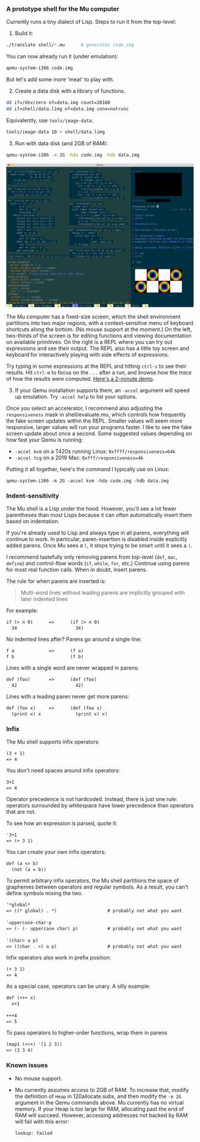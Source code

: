 ### A prototype shell for the Mu computer

Currently runs a tiny dialect of Lisp. Steps to run it from the top-level:

1. Build it:

  ```sh
  ./translate shell/*.mu      # generates code.img
  ```

  You can now already run it (under emulation):
  ```sh
  qemu-system-i386 code.img
  ```

  But let's add some more 'meat' to play with.

2. Create a data disk with a library of functions.

  ```sh
  dd if=/dev/zero of=data.img count=20160
  dd if=shell/data.limg of=data.img conv=notrunc
  ```

  Equivalently, use `tools/image-data`.

  ```sh
  tools/image-data 10 < shell/data.limg
  ```

3. Run with data disk (and 2GB of RAM):
  ```sh
  qemu-system-i386 -m 2G -hda code.img -hdb data.img
  ```

  <img alt='screenshot of the Mu shell' src='../html/20210624-shell.png'>

  The Mu computer has a fixed-size screen, which the shell environment
  partitions into two major regions, with a context-sensitive menu of keyboard
  shortcuts along the bottom. (No mouse support at the moment.) On the left,
  two-thirds of the screen is for editing functions and viewing documentation
  on available primitives. On the right is a REPL where you can try out
  expressions and see their output. The REPL also has a little toy screen and
  keyboard for interactively playing with side effects of expressions.

  Try typing in some expressions at the REPL and hitting `ctrl-s` to see their
  results. Hit `ctrl-m` to focus on the `...` after a run, and browse how the
  _trace_ of how the results were computed. [Here's a 2-minute demo](https://archive.org/details/akkartik-mu-2021-05-31).

3. If your Qemu installation supports them, an `-accel` argument
   will speed up emulation. Try `-accel help` to list your options.

  Once you select an accelerator, I recommend also adjusting the `responsiveness`
  mask in shell/evaluate.mu, which controls how frequently the fake screen
  updates within the REPL. Smaller values will seem more responsive, larger
  values will run your programs faster. I like to see the fake screen update
  about once a second. Some suggested values depending on how fast your Qemu
  is running:

  - `-accel kvm` on a T420s running Linux: `0xffff/responsiveness=64k`
  - `-accel tcg` on a 2019 Mac: `0xfff/responsiveness=4k`

  Putting it all together, here's the command I typically use on Linux:

  ```
  qemu-system-i386 -m 2G -accel kvm -hda code.img -hdb data.img
  ```

### Indent-sensitivity

The Mu shell is a Lisp under the hood. However, you'll see a lot fewer
parentheses than most Lisps because it can often automatically insert them
based on indentation.

If you're already used to Lisp and always type in all parens, everything will
continue to work. In particular, paren-insertion is disabled inside explicitly
added parens. Once Mu sees a `(`, it stops trying to be smart until it sees a
`)`.

I recommend tastefully only removing parens from top-level (`def`, `mac`,
`define`) and control-flow words (`if`, `while`, `for`, etc.) Continue using
parens for most real function calls. When in doubt, insert parens.

The rule for when parens are inserted is:

> Multi-word lines without leading parens are implicitly grouped with later
> indented lines

For example:

```
if (> n 0)      =>      (if (> n 0)
  34                      34)
```

No indented lines after? Parens go around a single line:

```
f a             =>      (f a)
f b                     (f b)
```

Lines with a single word are never wrapped in parens:

```
def (foo)       =>      (def (foo)
  42                      42)
```

Lines with a leading paren never get more parens:

```
def (foo x)     =>      (def (foo x)
  (print x) x             (print x) x)
```

### Infix

The Mu shell supports infix operators:
```
(3 + 1)
=> 4
```

You don't need spaces around infix operators:
```
3+1
=> 4
```

Operator precedence is not hardcoded. Instead, there is just one rule:
operators surrounded by whitespace have lower precedence than operators that
are not.

To see how an expression is parsed, quote it:
```
'3+1
=> (+ 3 1)
```

You can create your own infix operators:
```
def (a <> b)
  (not (a = b))
```

To permit arbitrary infix operators, the Mu shell partitions the space of
graphemes between operators and regular symbols. As a result, you can't define
symbols mixing the two.
```
'*global*
=> ((* global) . *)                   # probably not what you want

'uppercase-char-p
=> (- (- uppercase char) p)           # probably not what you want

'(char> a p)
=> ((char . >) a p)                   # probably not what you want
```

Infix operators also work in prefix position:
```
(+ 3 1)
=> 4
```

As a special case, operators can be unary. A silly example:
```
def (+++ x)
  x+1

+++4
=> 5
```

To pass operators to higher-order functions, wrap them in parens
```
(map1 (+++) '(1 2 3))
=> (2 3 4)
```

### Known issues

* No mouse support.

* Mu currently assumes access to 2GB of RAM. To increase that, modify the
  definition of `Heap` in 120allocate.subx, and then modify the `-m 2G`
  argument in the Qemu commands above. Mu currently has no virtual
  memory. If your Heap is too large for RAM, allocating past the end of RAM
  will succeed. However, accessing addresses not backed by RAM will fail with
  this error:

  ```
  lookup: failed
  ```
